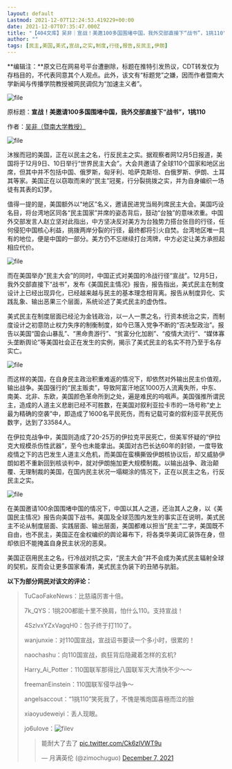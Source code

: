 ```yaml
---
layout: default
Lastmod: 2021-12-07T12:24:53.419229+00:00
date: 2021-12-07T07:35:47.000Z
title: "【404文库】吴非｜宣战！美邀100多国围堵中国，我外交部直接下“战书”，1挑110"
author: ""
tags: [民主,美国,美式,宣战,之实,制度,行径,报告,反民主,伊朗]
---
```


**编辑注：**原文已在网易号平台遭删除，标题在推特引发热议，CDT转发仅为存档目的，不代表同意其个人观点。此外，该文有“标题党”之嫌，因而作者暨南大学新闻与传播学院教授被网民调侃为“加速主义者”。

![file](https://images.weserv.nl/?url=https%3A//chinadigitaltimes.net/chinese/files/2021/12/image-1638860832161.png)

原标题：**宣战！美邀请100多国围堵中国，我外交部直接下“战书”，1挑110**

作者：[吴非（暨南大学教授）](https://xwxy.jnu.edu.cn/2019/0418/c12874a323078/page.psp)

![file](https://images.weserv.nl/?url=https%3A//chinadigitaltimes.net/chinese/files/2021/12/image-1638860870913.png)

沐猴而冠的美国，正在以民主之名，行反民主之实。据观察者网12月5日报道，美国将于12月9日、10日举行“世界民主大会”。大会共邀请了全球110个国家和地区出席，但其中并不包括中国、俄罗斯，匈牙利、哈萨克斯坦、白俄罗斯、伊朗、土耳其等家。美国正在以窃取而来的“民主”冠冕，行分裂挑拨之实，并为自身编织一场徒有其表的幻梦。

值得一提的是，美国额外以“地区”名义，邀请民进党当局列席民主大会。美国巧设名目，将台湾地区同各“民主国家”并席的姿态背后，鼓动“台独”的意味浓重。中国外交部发言人赵立坚对此指出，中方坚决反对美方为台独势力搭台张目的行径，任何侵犯中国核心利益，挑拨两岸分裂的行径，最终都将引火自焚。台湾地区唯一具有的地位，便是中国的一部分。美方仍不忘继续打台湾牌，中方必定让美方承担起相应代价。

![file](https://images.weserv.nl/?url=https%3A//chinadigitaltimes.net/chinese/files/2021/12/image-1638860973246.png)

而在美国举办“民主大会”的同时，中国正式对美国的冷战行径“宣战”。12月5日，我外交部直接下“战书”，发布《美国民主情况》报告，报告指出，美式民主在制度设计上已经出现异化，已经越来越与民主的基本理念相背离。报告从制度异化、实践乱象、输出恶果三个层面，系统论述了美式民主的虚伪性。

美式民主在制度层面已经沦为金钱政治，以一人一票之名，行资本统治之实，而制度设计之初意防止权力失序的制衡制度，如今已落入党争不断的“否决型政治”。报告以美国“国会山暴乱”、“黑命贵游行”、“贫富分化加剧”、“疫情大流行”、“媒体寡头垄断舆论”等美国社会正在发生的实例，揭示了美式民主的名实不符乃至于名存实亡。

![file](https://images.weserv.nl/?url=https%3A//chinadigitaltimes.net/chinese/files/2021/12/image-1638860981652.png)

而这样的美国，在自身民主政治积重难返的情况下，却依然对外输出民主价值观，输出战争。美国强行的“民主贩卖”，导致阿富汗地区1000万人流离失所，中东、南美、北非、东欧，美国颜色革命所到之处，遍是难民的呜咽声。美国强推所谓民主，造成的人道主义悲剧已经不可胜数，在美国对叙利亚拉卡市的一场号称“史上最为精确的空袭”中，即造成了1600名平民死伤，而有记载可查的叙利亚平民死伤数字，达到了33584人。

在伊拉克战争中，美国则造成了20-25万的伊拉克平民死亡，但美军怀疑的“伊拉克大规模杀伤性武器”，至今也未能拿出。美国对古巴长达60年的封锁，一度导致疫情之下的古巴发生人道主义危机，而美国在蛮横撕毁伊朗核协议后，却又威胁伊朗如若不重新回到核谈判中，就对伊朗施加更大规模制裁。以输出战争、政治颠覆、无理制裁的美国，在国内民主状况一塌糊涂的情况下，正在以民主之名，行反民主之实。

![file](https://images.weserv.nl/?url=https%3A//chinadigitaltimes.net/chinese/files/2021/12/image-1638860994299.png)

在美国邀请100余国围堵中国的情况下，中国以其人之道，还治其人之身，以《美国民主情况》报告向美国下战书。美国及全球范围内发生的事实正在说明，美式民主不论从制度层面、实践层面、输出层面，美国都难以担当“民主”二字，美国既不自由，也不民主，美国正在金权编织的舆论幕布下，将各类华美词汇装饰在身，但却依旧不能掩盖自身民主状况的恶臭。

美国正窃用民主之名，行冷战对抗之实，“民主大会”并不会成为美式民主辐射全球的契机，反而会让更多国家看清，美式民主伪装下的丑陋与肮脏。

**以下为部分网民对该文的评论：**

> TuCaoFakeNews：比慈禧厉害十倍。
> 
> 7k\_QYS：1挑200都能十里不换肩，怕什么110。支持宣战！
> 
> 4SzlvxYZxVagqH0：包子终于打110了。
> 
> wanjunxie：对110国宣战，宣战诏书要读一个多小时，很累的！
> 
> naochashu：向110国宣战，疯狂背后隐藏着怎样的玄机?
> 
> Harry\_Ai\_Potter：110国联军那得比八国联军灭大清快不少～～
> 
> freemanEinstein：110国联军侵华战争～
> 
> angelsaccout：“1挑110”笑死我了，不愧是嘴炮国喜極而泣的臉
> 
> xiaoyudeweiyi：丢人现眼。
> 
> jo6ulove：![filev](https://images.weserv.nl/?url=https%3A//chinadigitaltimes.net/chinese/files/2021/12/image-1638861134810.png)
> 
> > 能耐大了去了 [pic.twitter.com/Ck6zlVWT9u](https://t.co/Ck6zlVWT9u)
> > 
> > — 月满英伦 (@zimochuguo) [December 7, 2021](https://twitter.com/zimochuguo/status/1468041996975554561?ref_src=twsrc%5Etfw)

